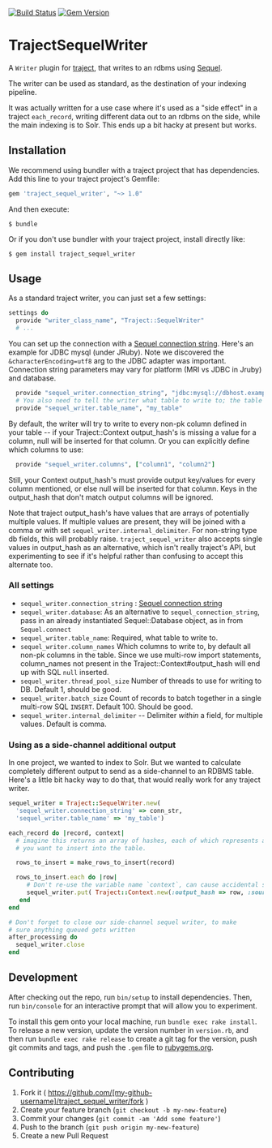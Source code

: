 [![Build Status](https://travis-ci.org/traject/traject_sequel_writer.svg)](https://travis-ci.org/traject/traject_sequel_writer)
[![Gem Version](https://badge.fury.io/rb/traject_sequel_writer.svg)](http://badge.fury.io/rb/traject_sequel_writer)

# TrajectSequelWriter

A `Writer` plugin for [traject](https://github.com/traject/traject), that writes to an rdbms using [Sequel](https://github.com/jeremyevans/sequel).

The writer can be used as standard, as the destination of your indexing pipeline. 

It was actually written for a use case where it's used as a "side effect" in a traject `each_record`, writing different data out to an rdbms on the side, while the main indexing is to Solr. This ends up a bit hacky at present but works.  


## Installation

We recommend using bundler with a traject project that has dependencies.
Add this line to your traject project's Gemfile:

```ruby
gem 'traject_sequel_writer', "~> 1.0"
```

And then execute:

    $ bundle

Or if you don't use bundler with your traject project, install directly like: 

    $ gem install traject_sequel_writer

## Usage

As a standard traject writer, you can just set a few settings:

~~~ruby
settings do
  provide "writer_class_name", "Traject::SequelWriter"
  # ...
~~~

You can set up the connection with a [Sequel connection string](http://sequel.jeremyevans.net/rdoc/files/doc/opening_databases_rdoc.html). Here's
an example for JDBC mysql (under JRuby). Note we discovered the `&characterEncoding=utf8` arg to the JDBC adapter was important. 
Connection string parameters may vary for platform (MRI vs JDBC in Jruby) and database. 

~~~ruby
  provide "sequel_writer.connection_string", "jdbc:mysql://dbhost.example.com:3306/database_name?characterEncoding=utf8&user=user&password=password"
  # You also need to tell the writer what table to write to; the table should already exist
  provide "sequel_writer.table_name", "my_table"
~~~

By default, the writer will try to write to every non-pk column defined in your table -- if your Traject::Context output_hash's is missing
a value for a column, null will be inserted for that column. Or you can explicitly define which columns to use:

~~~ruby
  provide "sequel_writer.columns", ["column1", "column2"]
~~~~

Still, your Context output_hash's must provide output key/values for every column mentioned, or else
null will be inserted for that column. Keys in the output_hash that don't match output columns
will be ignored. 

Note that traject output_hash's have values that are arrays of potentially multiple values. If
multiple values are present, they will be joined with a comma or with set `sequel_writer.internal_delimiter`. 
For non-string type db fields, this will probably raise. 
`traject_sequel_writer` also accepts single values in output_hash as an alternative, which isn't really traject's
API, but experimenting to see if it's helpful rather than confusing to accept this alternate too. 
 
### All settings

* `sequel_writer.connection_string` : [Sequel connection string](http://sequel.jeremyevans.net/rdoc/files/doc/opening_databases_rdoc.html)
* `sequel_writer.database`: As an alternative to `sequel_connection_string`, pass in an already instantiated Sequel::Database object, as in from `Sequel.connect`
* `sequel_writer.table_name`: Required, what table to write to. 
* `sequel_writer.column_names` Which columns to write to, by default all non-pk columns in the table. Since we use multi-row import statements,
  column_names not present in the Traject::Context#output_hash will end up with SQL `null` inserted. 
* `sequel_writer.thread_pool_size` Number of threads to use for writing to DB. Default 1, should be good. 
* `sequel_writer.batch_size` Count of records to batch together in a single multi-row SQL `INSERT`. Default 100. Should be good. 
* `sequel_writer.internal_delimiter` -- Delimiter _within_ a field, for multiple values. Default is comma.

### Using as a side-channel additional output 

In one project, we wanted to index to Solr. But we wanted to calculate completely different output to send
as a side-channel to an RDBMS table. Here's a little bit hacky way to do that, that would really work
for any traject writer. 

~~~ruby
sequel_writer = Traject::SequelWriter.new(
  'sequel_writer.connection_string' => conn_str, 
  'sequel_writer.table_name' => 'my_table')

each_record do |record, context|
  # imagine this returns an array of hashes, each of which represents a row
  # you want to insert into the table. 

  rows_to_insert = make_rows_to_insert(record)

  rows_to_insert.each do |row|
     # Don't re-use the variable name `context`, can cause accidental shared concurrent state
     sequel_writer.put( Traject::Context.new(:output_hash => row, :source_record => record) )
   end
end

# Don't forget to close our side-channel sequel writer, to make
# sure anything queued gets written
after_processing do
  sequel_writer.close
end
~~~



## Development

After checking out the repo, run `bin/setup` to install dependencies. Then, run `bin/console` for an interactive prompt that will allow you to experiment.

To install this gem onto your local machine, run `bundle exec rake install`. To release a new version, update the version number in `version.rb`, and then run `bundle exec rake release` to create a git tag for the version, push git commits and tags, and push the `.gem` file to [rubygems.org](https://rubygems.org).

## Contributing

1. Fork it ( https://github.com/[my-github-username]/traject_sequel_writer/fork )
2. Create your feature branch (`git checkout -b my-new-feature`)
3. Commit your changes (`git commit -am 'Add some feature'`)
4. Push to the branch (`git push origin my-new-feature`)
5. Create a new Pull Request
